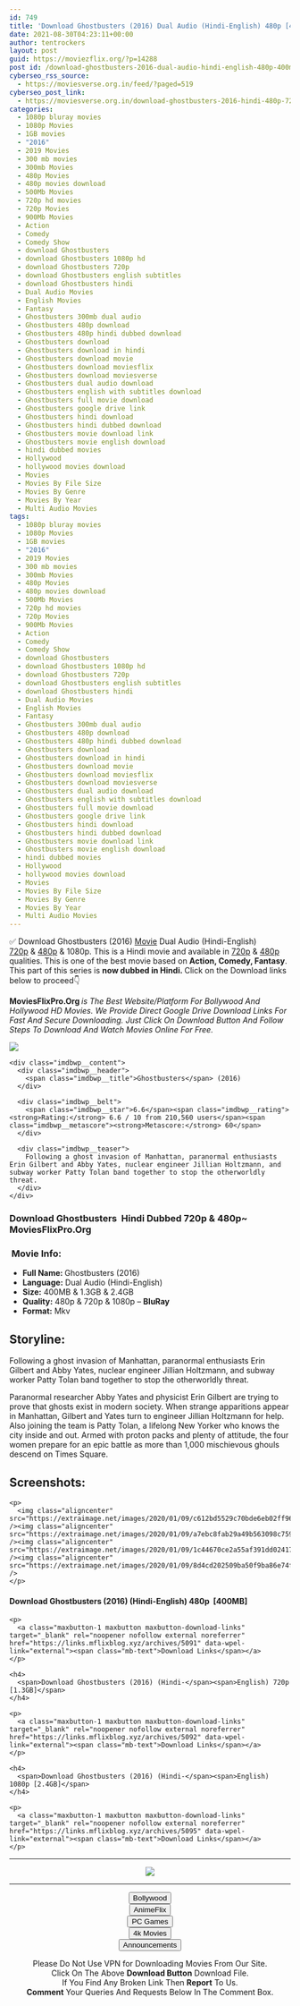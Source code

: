 ```yaml
---
id: 749
title: 'Download Ghostbusters (2016) Dual Audio (Hindi-English) 480p [400MB] || 720p [1.3GB] || 1080p [2.4GB]'
date: 2021-08-30T04:23:11+00:00
author: tentrockers
layout: post
guid: https://moviezflix.org/?p=14288
post id: /download-ghostbusters-2016-dual-audio-hindi-english-480p-400mb-720p-1-3gb-1080p-2-4gb/
cyberseo_rss_source:
  - https://moviesverse.org.in/feed/?paged=519
cyberseo_post_link:
  - https://moviesverse.org.in/download-ghostbusters-2016-hindi-480p-720p-1080p/
categories:
  - 1080p bluray movies
  - 1080p Movies
  - 1GB movies
  - "2016"
  - 2019 Movies
  - 300 mb movies
  - 300mb Movies
  - 480p Movies
  - 480p movies download
  - 500Mb Movies
  - 720p hd movies
  - 720p Movies
  - 900Mb Movies
  - Action
  - Comedy
  - Comedy Show
  - download Ghostbusters
  - download Ghostbusters 1080p hd
  - download Ghostbusters 720p
  - download Ghostbusters english subtitles
  - download Ghostbusters hindi
  - Dual Audio Movies
  - English Movies
  - Fantasy
  - Ghostbusters 300mb dual audio
  - Ghostbusters 480p download
  - Ghostbusters 480p hindi dubbed download
  - Ghostbusters download
  - Ghostbusters download in hindi
  - Ghostbusters download movie
  - Ghostbusters download moviesflix
  - Ghostbusters download moviesverse
  - Ghostbusters dual audio download
  - Ghostbusters english with subtitles download
  - Ghostbusters full movie download
  - Ghostbusters google drive link
  - Ghostbusters hindi download
  - Ghostbusters hindi dubbed download
  - Ghostbusters movie download link
  - Ghostbusters movie english download
  - hindi dubbed movies
  - Hollywood
  - hollywood movies download
  - Movies
  - Movies By File Size
  - Movies By Genre
  - Movies By Year
  - Multi Audio Movies
tags:
  - 1080p bluray movies
  - 1080p Movies
  - 1GB movies
  - "2016"
  - 2019 Movies
  - 300 mb movies
  - 300mb Movies
  - 480p Movies
  - 480p movies download
  - 500Mb Movies
  - 720p hd movies
  - 720p Movies
  - 900Mb Movies
  - Action
  - Comedy
  - Comedy Show
  - download Ghostbusters
  - download Ghostbusters 1080p hd
  - download Ghostbusters 720p
  - download Ghostbusters english subtitles
  - download Ghostbusters hindi
  - Dual Audio Movies
  - English Movies
  - Fantasy
  - Ghostbusters 300mb dual audio
  - Ghostbusters 480p download
  - Ghostbusters 480p hindi dubbed download
  - Ghostbusters download
  - Ghostbusters download in hindi
  - Ghostbusters download movie
  - Ghostbusters download moviesflix
  - Ghostbusters download moviesverse
  - Ghostbusters dual audio download
  - Ghostbusters english with subtitles download
  - Ghostbusters full movie download
  - Ghostbusters google drive link
  - Ghostbusters hindi download
  - Ghostbusters hindi dubbed download
  - Ghostbusters movie download link
  - Ghostbusters movie english download
  - hindi dubbed movies
  - Hollywood
  - hollywood movies download
  - Movies
  - Movies By File Size
  - Movies By Genre
  - Movies By Year
  - Multi Audio Movies
---
```

<div class="thecontent clearfix">
  <p>
    ✅ Download Ghostbusters (2016) <a href="https://moviesverse.org.in/category/movies/" data-wpel-link="internal">Movie</a> Dual Audio (Hindi-English) <a href="https://moviesverse.org.in/720p-movies/" data-wpel-link="internal">720p</a>&nbsp;&&nbsp;<a href="https://moviesverse.org.in/480p-movies/" data-wpel-link="internal">480p</a> & 1080p. This is a Hindi movie and available in <a href="https://moviesverse.org.in/720p-movies/" data-wpel-link="internal">720p</a>&nbsp;&&nbsp;<a href="https://moviesverse.org.in/480p-movies/" data-wpel-link="internal">480p</a> qualities. This is one of the best movie based on <strong>Action, Comedy, Fantasy</strong>. This part of this series is <strong>now dubbed in <span>Hindi.&nbsp;</span></strong><span>Click on the Download links below to proceed👇</span>
  </p>
  
  <p>
    <strong><span>MoviesFlixPro.Org&nbsp;</span></strong><em>is The Best Website/Platform For Bollywood And Hollywood HD Movies. We Provide Direct Google Drive Download Links For Fast And Secure Downloading. Just Click On Download Button And Follow Steps To&nbsp;Download And Watch Movies Online For Free.</em>
  </p>
  
  <div class="imdbwp imdbwp--movie dark">
    <div class="imdbwp__thumb">
      <a class="imdbwp__link" target="_blank" title="Ghostbusters" href="https://www.imdb.com/title/tt1289401/" rel="nofollow external noopener noreferrer" data-wpel-link="external"><img class="imdbwp__img" src="https://m.media-amazon.com/images/M/MV5BMTg3OTM4NTM4NV5BMl5BanBnXkFtZTgwOTI3NDc0OTE@._V1_SX300.jpg" /></a>
    </div>
    
    <div class="imdbwp__content">
      <div class="imdbwp__header">
        <span class="imdbwp__title">Ghostbusters</span> (2016)
      </div>
      
      <div class="imdbwp__belt">
        <span class="imdbwp__star">6.6</span><span class="imdbwp__rating"><strong>Rating:</strong> 6.6 / 10 from 210,560 users</span><span class="imdbwp__metascore"><strong>Metascore:</strong> 60</span>
      </div>
      
      <div class="imdbwp__teaser">
        Following a ghost invasion of Manhattan, paranormal enthusiasts Erin Gilbert and Abby Yates, nuclear engineer Jillian Holtzmann, and subway worker Patty Tolan band together to stop the otherworldly threat.
      </div>
    </div>
  </div>
  
  <h3>
    <span>Download Ghostbusters&nbsp; Hindi Dubbed 720p & 480p~ MoviesFlixPro.Org</span>
  </h3>
  
  <h3>
    <span>&nbsp;Movie Info:&nbsp;</span>
  </h3>
  
  <ul>
    <li>
      <strong>Full Name: </strong>Ghostbusters (2016)
    </li>
    <li>
      <strong>Language:</strong> Dual Audio (Hindi-English)
    </li>
    <li>
      <strong>Size:</strong> 400MB & 1.3GB & 2.4GB
    </li>
    <li>
      <strong>Quality:</strong> 480p & 720p & 1080p – <span><strong>BluRay</strong></span>
    </li>
    <li>
      <strong>Format:</strong>&nbsp;Mkv
    </li>
  </ul>
  
  <h2>
    <span>Storyline:</span>
  </h2>
  
  <p>
    Following a ghost invasion of Manhattan, paranormal enthusiasts Erin Gilbert and Abby Yates, nuclear engineer Jillian Holtzmann, and subway worker Patty Tolan band together to stop the otherworldly threat.
  </p>
  
  <div>
    Paranormal researcher Abby Yates and physicist Erin Gilbert are trying to prove that ghosts exist in modern society. When strange apparitions appear in Manhattan, Gilbert and Yates turn to engineer Jillian Holtzmann for help. Also joining the team is Patty Tolan, a lifelong New Yorker who knows the city inside and out. Armed with proton packs and plenty of attitude, the four women prepare for an epic battle as more than 1,000 mischievous ghouls descend on Times Square.
  </div>
  
  <div class="summary_text">
    <h2>
      <span>Screenshots:</span>
    </h2>
    
    <p>
      <img class="aligncenter" src="https://extraimage.net/images/2020/01/09/c612bd5529c70bde6eb02ff960e7d427.jpg" /><img class="aligncenter" src="https://extraimage.net/images/2020/01/09/a7ebc8fab29a49b563098c759e10042f.jpg" /><img class="aligncenter" src="https://extraimage.net/images/2020/01/09/1c44670ce2a55af391dd024174bbfc58.jpg" /><img class="aligncenter" src="https://extraimage.net/images/2020/01/09/8d4cd202509ba50f9ba86e74f7c548ee.jpg" />
    </p>
  </div>
  
  <div class="inline canwrap">
    <h4>
      <span>Download Ghostbusters (2016) (Hindi-English) </span><span>480p&nbsp; [400MB]</span>
    </h4>
    
    <p>
      <a class="maxbutton-1 maxbutton maxbutton-download-links" target="_blank" rel="noopener nofollow external noreferrer" href="https://links.mflixblog.xyz/archives/5091" data-wpel-link="external"><span class="mb-text">Download Links</span></a>
    </p>
    
    <h4>
      <span>Download Ghostbusters (2016) (Hindi-</span><span>English) 720p [1.3GB]</span>
    </h4>
    
    <p>
      <a class="maxbutton-1 maxbutton maxbutton-download-links" target="_blank" rel="noopener nofollow external noreferrer" href="https://links.mflixblog.xyz/archives/5092" data-wpel-link="external"><span class="mb-text">Download Links</span></a>
    </p>
    
    <h4>
      <span>Download Ghostbusters (2016) (Hindi-</span><span>English) 1080p [2.4GB]</span>
    </h4>
    
    <p>
      <a class="maxbutton-1 maxbutton maxbutton-download-links" target="_blank" rel="noopener nofollow external noreferrer" href="https://links.mflixblog.xyz/archives/5095" data-wpel-link="external"><span class="mb-text">Download Links</span></a>
    </p>
  </div>
</div>

<center>
  </p> 
  
  <hr />
  
  <p>
    <a href="http://gdrivepro.xyz/join.php" data-wpel-link="external" target="_blank" rel="nofollow external noopener noreferrer"><img src="https://i.imgur.com/FhMdWdW.png" /></a>
  </p>
  
  <hr />
  
  <p>
    <a href="https://dogemovies.xyz" target="_blank" data-wpel-link="external" rel="nofollow external noopener noreferrer"><button class="button button5">Bollywood</button></a><br /> <a href="https://animeflix.in" target="_blank" data-wpel-link="external" rel="nofollow external noopener noreferrer"><button class="button button5">AnimeFlix</button></a><br /> <a href="https://gamesflix.net/" target="_blank" data-wpel-link="external" rel="nofollow external noopener noreferrer"><button class="button button5">PC Games</button></a><br /> <a href="https://uhdmovies.in" target="_blank" data-wpel-link="external" rel="nofollow external noopener noreferrer"><button class="button button5">4k Movies</button></a><br /> <a href="https://moviesverse.org.in/announcements/" target="_blank" data-wpel-link="internal" rel="noopener"><button class="button button5">Announcements</button></a>
  </p>
  
  <div class="alert alert-danger">
    Please Do Not Use VPN for Downloading Movies From Our Site.
  </div>
  
  <div class="alert alert-success">
    Click On The Above <strong>Download Button</strong> Download File.
  </div>
  
  <div class="alert alert-warning">
    If You Find Any Broken Link Then <strong>Report</strong> To Us.
  </div>
  
  <div class="alert alert-info">
    <strong>Comment</strong> Your Queries And Requests Below In The Comment Box.
  </div>
  
  <p>
    </center>
  </p>